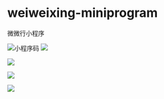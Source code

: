 # weiweixing-miniprogram
微微行小程序

![小程序码](https://i.postimg.cc/k5NGnkxK/gh-07793b7af475-430.jpg)
![](https://i.postimg.cc/2132k4VK/IMG-4405.png)

![](https://i.postimg.cc/0bkV3gxx/IMG-4406.png)

![](https://i.postimg.cc/mtmmWd29/IMG-4407.png)

![](https://i.postimg.cc/z3Sd0zs0/IMG-4408.png)

